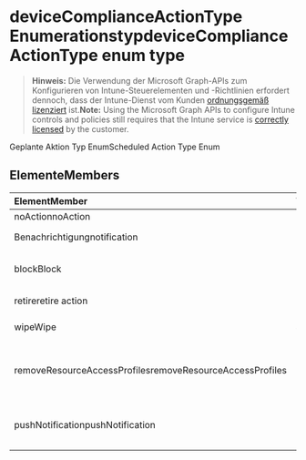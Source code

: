# <a name="devicecomplianceactiontype-enum-type"></a><span data-ttu-id="61dda-101">deviceComplianceActionType Enumerationstyp</span><span class="sxs-lookup"><span data-stu-id="61dda-101">deviceComplianceActionType enum type</span></span>

> <span data-ttu-id="61dda-102">**Hinweis:** Die Verwendung der Microsoft Graph-APIs zum Konfigurieren von Intune-Steuerelementen und -Richtlinien erfordert dennoch, dass der Intune-Dienst vom Kunden [ordnungsgemäß lizenziert](https://go.microsoft.com/fwlink/?linkid=839381) ist.</span><span class="sxs-lookup"><span data-stu-id="61dda-102">**Note:** Using the Microsoft Graph APIs to configure Intune controls and policies still requires that the Intune service is [correctly licensed](https://go.microsoft.com/fwlink/?linkid=839381) by the customer.</span></span>

<span data-ttu-id="61dda-103">Geplante Aktion Typ Enum</span><span class="sxs-lookup"><span data-stu-id="61dda-103">Scheduled Action Type Enum</span></span>
## <a name="members"></a><span data-ttu-id="61dda-104">Elemente</span><span class="sxs-lookup"><span data-stu-id="61dda-104">Members</span></span>
|<span data-ttu-id="61dda-105">Element</span><span class="sxs-lookup"><span data-stu-id="61dda-105">Member</span></span>|<span data-ttu-id="61dda-106">Wert</span><span class="sxs-lookup"><span data-stu-id="61dda-106">Value</span></span>|<span data-ttu-id="61dda-107">Beschreibung</span><span class="sxs-lookup"><span data-stu-id="61dda-107">Description</span></span>|
|:---|:---|:---|
|<span data-ttu-id="61dda-108">noAction</span><span class="sxs-lookup"><span data-stu-id="61dda-108">noAction</span></span>|<span data-ttu-id="61dda-109">0</span><span class="sxs-lookup"><span data-stu-id="61dda-109">0%</span></span>|<span data-ttu-id="61dda-110">Keine Aktion</span><span class="sxs-lookup"><span data-stu-id="61dda-110">No Action</span></span>|
|<span data-ttu-id="61dda-111">Benachrichtigung</span><span class="sxs-lookup"><span data-stu-id="61dda-111">notification</span></span>|<span data-ttu-id="61dda-112">1</span><span class="sxs-lookup"><span data-stu-id="61dda-112">-1</span></span>|<span data-ttu-id="61dda-113">Benachrichtigung senden</span><span class="sxs-lookup"><span data-stu-id="61dda-113">Send Notification</span></span>|
|<span data-ttu-id="61dda-114">block</span><span class="sxs-lookup"><span data-stu-id="61dda-114">Block</span></span>|<span data-ttu-id="61dda-115">2</span><span class="sxs-lookup"><span data-stu-id="61dda-115">-2</span></span>|<span data-ttu-id="61dda-116">Blockiert das Gerät im AAD</span><span class="sxs-lookup"><span data-stu-id="61dda-116">Block the device in AAD</span></span>|
|<span data-ttu-id="61dda-117">retire</span><span class="sxs-lookup"><span data-stu-id="61dda-117">retire action</span></span>|<span data-ttu-id="61dda-118">3</span><span class="sxs-lookup"><span data-stu-id="61dda-118">-3</span></span>|<span data-ttu-id="61dda-119">Deaktiviert das Gerät</span><span class="sxs-lookup"><span data-stu-id="61dda-119">Retire the device</span></span>|
|<span data-ttu-id="61dda-120">wipe</span><span class="sxs-lookup"><span data-stu-id="61dda-120">Wipe</span></span>|<span data-ttu-id="61dda-121">4</span><span class="sxs-lookup"><span data-stu-id="61dda-121">-4</span></span>|<span data-ttu-id="61dda-122">Setzt das Gerät zurück</span><span class="sxs-lookup"><span data-stu-id="61dda-122">Wipe the device</span></span>|
|<span data-ttu-id="61dda-123">removeResourceAccessProfiles</span><span class="sxs-lookup"><span data-stu-id="61dda-123">removeResourceAccessProfiles</span></span>|<span data-ttu-id="61dda-124">5</span><span class="sxs-lookup"><span data-stu-id="61dda-124">$-5</span></span>|<span data-ttu-id="61dda-125">Entfernt Ressourcen-Zugriffsprofile vom Gerät</span><span class="sxs-lookup"><span data-stu-id="61dda-125">Remove Resource Access Profiles from the device</span></span>|
|<span data-ttu-id="61dda-126">pushNotification</span><span class="sxs-lookup"><span data-stu-id="61dda-126">pushNotification</span></span>|<span data-ttu-id="61dda-127">9</span><span class="sxs-lookup"><span data-stu-id="61dda-127">-9</span></span>|<span data-ttu-id="61dda-128">Push-Benachrichtigung an Gerät senden</span><span class="sxs-lookup"><span data-stu-id="61dda-128">Send push notification to device</span></span>|








